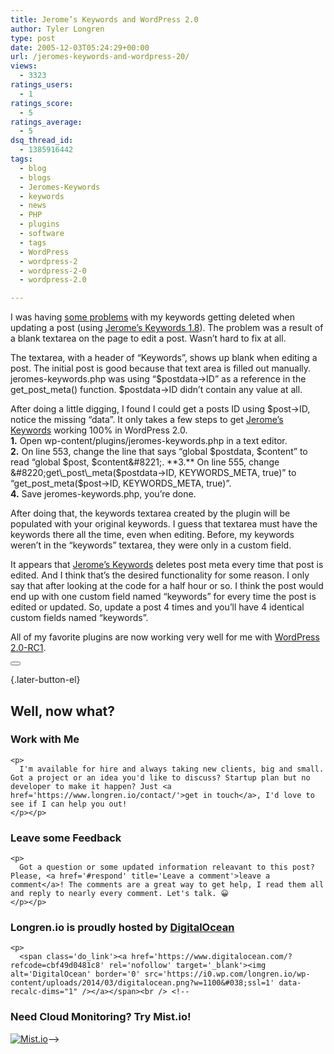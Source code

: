 ```yaml
---
title: Jerome’s Keywords and WordPress 2.0
author: Tyler Longren
type: post
date: 2005-12-03T05:24:29+00:00
url: /jeromes-keywords-and-wordpress-20/
views:
  - 3323
ratings_users:
  - 1
ratings_score:
  - 5
ratings_average:
  - 5
dsq_thread_id:
  - 1385916442
tags:
  - blog
  - blogs
  - Jeromes-Keywords
  - keywords
  - news
  - PHP
  - plugins
  - software
  - tags
  - WordPress
  - wordpress-2
  - wordpress-2-0
  - wordpress-2.0

---
```

I was having [some problems][1] with my keywords getting deleted when updating a post (using [Jerome&#8217;s Keywords 1.8][2]). The problem was a result of a blank textarea on the page to edit a post. Wasn&#8217;t hard to fix at all.

The textarea, with a header of &#8220;Keywords&#8221;, shows up blank when editing a post. The initial post is good because that text area is filled out manually. jeromes-keywords.php was using &#8220;$postdata->ID&#8221; as a reference in the get\_post\_meta() function. $postdata->ID didn&#8217;t contain any value at all.

After doing a little digging, I found I could get a posts ID using $post->ID, notice the missing &#8220;data&#8221;. It only takes a few steps to get [Jerome&#8217;s Keywords][2] working 100% in WordPress 2.0.  
**1.** Open wp-content/plugins/jeromes-keywords.php in a text editor.  
**2.** On line 553, change the line that says &#8220;global $postdata, $content&#8221; to read &#8220;global $post, $content&#8221;.  
**3.** On line 555, change &#8220;get\_post\_meta($postdata->ID, KEYWORDS\_META, true)&#8221; to &#8220;get\_post\_meta($post->ID, KEYWORDS\_META, true)&#8221;.  
**4.** Save jeromes-keywords.php, you&#8217;re done.

After doing that, the keywords textarea created by the plugin will be populated with your original keywords. I guess that textarea must have the keywords there all the time, even when editing. Before, my keywords weren&#8217;t in the &#8220;keywords&#8221; textarea, they were only in a custom field.  
<!--adsense-->

  
It appears that [Jerome&#8217;s Keywords][2] deletes post meta every time that post is edited. And I think that&#8217;s the desired functionality for some reason. I only say that after looking at the code for a half hour or so. I think the post would end up with one custom field named &#8220;keywords&#8221; for every time the post is edited or updated. So, update a post 4 times and you&#8217;ll have 4 identical custom fields named &#8220;keywords&#8221;.

All of my favorite plugins are now working very well for me with [WordPress 2.0-RC1][1].  
<!--adsense#googlePackRefer-->

<div class="wpulike wpulike-default " >
  <div class="wp_ulike_general_class wp_ulike_is_not_liked">
    <button type="button"
					aria-label="Like Button"
					data-ulike-id="2109"
					data-ulike-nonce="90f7d73455"
					data-ulike-type="likeThis"
					data-ulike-template="wpulike-default"
					data-ulike-display-likers="0"
					data-ulike-disable-pophover="0"
					class="wp_ulike_btn wp_ulike_put_image wp_likethis_2109"></button><span class="count-box"></span>
  </div>
</div>

[][3]{.later-button-el}

<div class='what-next'>
  <h2>
    Well, now what?
  </h2>
  
  <div class='hire'>
    <h3>
      Work with Me
    </h3>
    
    <p>
      I'm available for hire and always taking new clients, big and small. Got a project or an idea you'd like to discuss? Startup plan but no developer to make it happen? Just <a href='https://www.longren.io/contact/'>get in touch</a>, I'd love to see if I can help you out!
    </p></p>
  </div>
  
  <div class='hire'>
    <h3>
      Leave some Feedback
    </h3>
    
    <p>
      Got a question or some updated information releavant to this post? Please, <a href='#respond' title='Leave a comment'>leave a comment</a>! The comments are a great way to get help, I read them all and reply to nearly every comment. Let's talk. 😀
    </p></p>
  </div>
  
  <div class='now-what-bottom-ad'>
    <h3>
      Longren.io is proudly hosted by <a href='https://www.digitalocean.com/?refcode=cbf49d0481c8'>DigitalOcean</a>
    </h3>
    
    <p>
      <span class='do_link'><a href='https://www.digitalocean.com/?refcode=cbf49d0481c8' rel='nofollow' target='_blank'><img alt='DigitalOcean' border='0' src='https://i0.wp.com/longren.io/wp-content/uploads/2014/03/digitalocean.png?w=1100&#038;ssl=1' data-recalc-dims="1" /></a></span><br /> <!--

<h3>Need Cloud Monitoring? Try Mist.io!</h3>

<span class='do_link'><a href='http://mist.io/?ref=tyler' rel='nofollow' target='_blank'><img alt='Mist.io' border='0' src='https://i0.wp.com/longren.io/wp-content/uploads/2014/04/mistio.jpg?w=1100&#038;ssl=1' data-recalc-dims="1"></a></span>--></div> </div>

 [1]: http://www.longren.org/archives/2104
 [2]: http://vapourtrails.ca/wp-keywords
 [3]: #